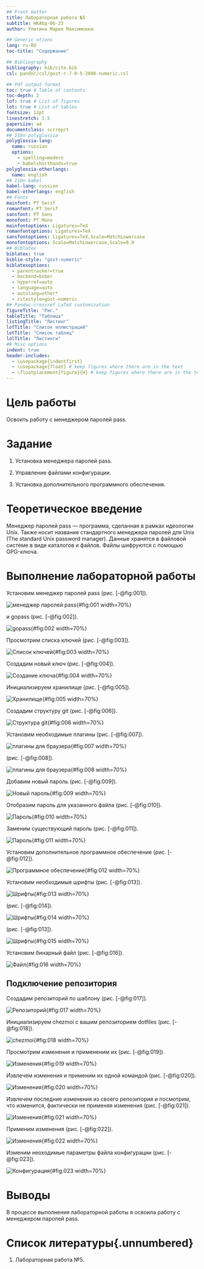 ```yaml
---
## Front matter
title: Лабораторная работа №5
subtitle: НКАбд-06-23
author: Улитина Мария Максимовна

## Generic otions
lang: ru-RU
toc-title: "Содержание"

## Bibliography
bibliography: bib/cite.bib
csl: pandoc/csl/gost-r-7-0-5-2008-numeric.csl

## Pdf output format
toc: true # Table of contents
toc-depth: 2
lof: true # List of figures
lot: true # List of tables
fontsize: 12pt
linestretch: 1.5
papersize: a4
documentclass: scrreprt
## I18n polyglossia
polyglossia-lang:
  name: russian
  options:
	- spelling=modern
	- babelshorthands=true
polyglossia-otherlangs:
  name: english
## I18n babel
babel-lang: russian
babel-otherlangs: english
## Fonts
mainfont: PT Serif
romanfont: PT Serif
sansfont: PT Sans
monofont: PT Mono
mainfontoptions: Ligatures=TeX
romanfontoptions: Ligatures=TeX
sansfontoptions: Ligatures=TeX,Scale=MatchLowercase
monofontoptions: Scale=MatchLowercase,Scale=0.9
## Biblatex
biblatex: true
biblio-style: "gost-numeric"
biblatexoptions:
  - parentracker=true
  - backend=biber
  - hyperref=auto
  - language=auto
  - autolang=other*
  - citestyle=gost-numeric
## Pandoc-crossref LaTeX customization
figureTitle: "Рис."
tableTitle: "Таблица"
listingTitle: "Листинг"
lofTitle: "Список иллюстраций"
lotTitle: "Список таблиц"
lolTitle: "Листинги"
## Misc options
indent: true
header-includes:
  - \usepackage{indentfirst}
  - \usepackage{float} # keep figures where there are in the text
  - \floatplacement{figure}{H} # keep figures where there are in the text
---
```


# Цель работы

Освоить работу с менеджером паролей pass.

# Задание

1. Установка менеджера паролей pass.

2. Управление файлами конфигурации.

3. Установка дополнительного программного обеспечения.

# Теоретическое введение

Менеджер паролей pass — программа, сделанная в рамках идеологии Unix.
Также носит название стандартного менеджера паролей для Unix (The standard Unix password manager).
Данные хранятся в файловой системе в виде каталогов и файлов.
Файлы шифруются с помощью GPG-ключа.

# Выполнение лабораторной работы

Установим менеджер паролей pass (рис. [-@fig:001]).

![менеджер паролей pass](image/1.PNG){#fig:001 width=70%}

и gopass (рис. [-@fig:002]).

![gopass](image/2.PNG){#fig:002 width=70%}

Просмотрим списка ключей (рис. [-@fig:003]).

![Список ключей](image/3.PNG){#fig:003 width=70%}

Создадим новый ключ (рис. [-@fig:004]).

![Создание ключа](image/4.PNG){#fig:004 width=70%}

Инициализируем хранилище (рис. [-@fig:005]).

![Хранилище](image/5.PNG){#fig:005 width=70%}

Создадим структуру git (рис. [-@fig:006]).

![Структура git](image/6.PNG){#fig:006 width=70%}

Установим необходимые плагины (рис. [-@fig:007]).

![плагины для браузера](image/7.PNG){#fig:007 width=70%}

(рис. [-@fig:008]).

![плагины для браузера](image/8.PNG){#fig:008 width=70%}

Добавим новый пароль (рис. [-@fig:009]).

![Новый пароль](image/9.PNG){#fig:009 width=70%}

Отобразим пароль для указанного файла (рис. [-@fig:010]).

![Пароль](image/10.PNG){#fig:010 width=70%}

Заменим существующий пароль (рис. [-@fig:011]).

![Пароль](image/11.PNG){#fig:011 width=70%}

Установим дополнительное программное обеспечение (рис. [-@fig:012]).

![Программное обеспечение](image/12.PNG){#fig:012 width=70%}

Установим необходимые шрифты (рис. [-@fig:013]).

![Шрифты](image/13.PNG){#fig:013 width=70%}

(рис. [-@fig:014]).

![Шрифты](image/14.PNG){#fig:014 width=70%}

(рис. [-@fig:013]).

![Шрифты](image/15.PNG){#fig:015 width=70%}

Установим бинарный файл (рис. [-@fig:016]).

![Файл](image/16.PNG){#fig:016 width=70%}

## Подключение репозитория

Создадим репозиторий по шаблону (рис. [-@fig:017]).

![Репозиторий](image/17.PNG){#fig:017 width=70%}

Инициализируем chezmoi с вашим репозиторием dotfiles (рис. [-@fig:018]).

![chezmoi](image/18.PNG){#fig:018 width=70%}

Просмотрим изменения и примененим их (рис. [-@fig:019]).

![Изменения](image/19.PNG){#fig:019 width=70%}

Извлечем изменения и применим их одной командой (рис. [-@fig:020]).

![Изменения](image/20.PNG){#fig:020 width=70%}

Извлечем последние изменения из своего репозитория и посмотрим, что изменится, фактически не применяя изменения (рис. [-@fig:021]).

![Изменения](image/21.PNG){#fig:021 width=70%}

Применим изменения (рис. [-@fig:022]).

![Изменения](image/22.PNG){#fig:022 width=70%}

Изменим неоходимые параметры файла конфигурации (рис. [-@fig:023]).

![Конфигурация](image/23.PNG){#fig:023 width=70%}

# Выводы

В процессе выполнения лабораторной работы я освоила работу с менеджером паролей pass.

# Список литературы{.unnumbered}

1. Лабораторная работа №5.
